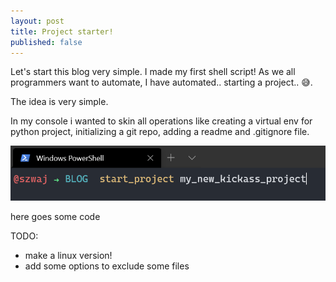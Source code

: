 ```yaml
---
layout: post
title: Project starter!
published: false
---
```


Let's start this blog very simple. I made my first shell script! As we all programmers want to automate, I have automated.. starting a project.. 😅.  

The idea is very simple. 

In my console i wanted to skin all operations like creating a virtual env for python project, initializing a git repo, adding a readme and .gitignore file. 

![image](_images/project_starter_1.png)

here goes some code 



TODO: 
- make a linux version!
- add some options to exclude some files 